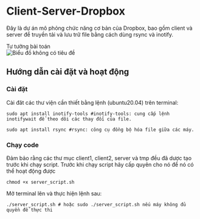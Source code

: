 # Client-Server-Dropbox
Đây là dự án mô phỏng chức năng cơ bản của Dropbox, bao gồm client và server để truyền tải và lưu trữ file bằng cách dùng rsync và inotify.

Tư tưởng bài toán <br>
![Biểu đồ không có tiêu đề](https://github.com/juno-kyojin/client-server-dropbox/assets/136924962/01f0bae0-9dcc-400c-b987-b44f92f117f2)

## **Hướng dẫn cài đặt và hoạt động** <br>
### **Cài đặt** <br>
Cài đăt các thư viện cần thiết bằng lệnh (ubuntu20.04) trên terminal:
```terminal
sudo apt install inotify-tools #inotify-tools: cung cấp lệnh inotifywait để theo dõi các thay đổi của file. 

sudo apt install rsync #rsync: công cụ đồng bộ hóa file giữa các máy. 
```
### **Chạy code** <br>
Đảm bảo rằng các thư mục client1, client2, server và tmp đều đã dược tạo trước khi chạy script. 
Trước khi chạy script hãy cấp quyên cho nó để nó có thể hoạt động được 
```terminal
chmod +x server_script.sh
```
Mở terminal lên và thực hiện lệnh sau: 
```terminal
./server_script.sh # hoặc sudo ./server_script.sh nếu máy không đủ quyền để thực thi
```
